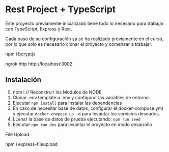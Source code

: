 # Rest Project + TypeScript

Este proyecto previamente inicializado tiene todo lo necesario para trabajar con TypeScript, Express y Rest.

Cada paso de su configuración ya se ha realizado previamente en el curso, por lo que solo es necesario clonar el proyecto y comenzar a trabajar.

npm i bcryptjs

ngrok http http://localhost:3002


## Instalación
0. npm i // Reconstruir los Modulos de NODE
1. Clonar .env.template a .env y configurar las variables de entorno
2. Ejecutar `npm install` para instalar las dependencias
3. En caso de necesitar base de datos, configurar el docker-compose.yml y ejecutar `docker-compose up -d` para levantar los servicios deseados.
4. LLenar la base de datos de prueba ejecutando: `npm run seed`
5. Ejecutar `npm run dev` para levantar el proyecto en modo desarrollo


File Upload

npm i express-fileupload
